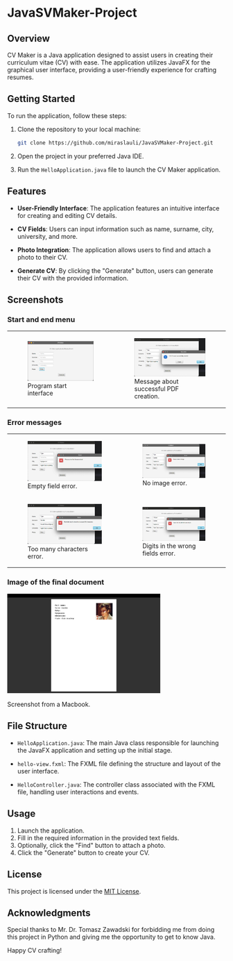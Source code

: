 # JavaSVMaker-Project

## Overview
CV Maker is a Java application designed to assist users in creating their curriculum vitae (CV) with ease. The application utilizes JavaFX for the graphical user interface, providing a user-friendly experience for crafting resumes.

## Getting Started
To run the application, follow these steps:

1. Clone the repository to your local machine:
   ```bash
   git clone https://github.com/miraslauli/JavaSVMaker-Project.git
   ```
2. Open the project in your preferred Java IDE.

3. Run the `HelloApplication.java` file to launch the CV Maker application.

## Features
- **User-Friendly Interface**: The application features an intuitive interface for creating and editing CV details.

- **CV Fields**: Users can input information such as name, surname, city, university, and more.

- **Photo Integration**: The application allows users to find and attach a photo to their CV.

- **Generate CV**: By clicking the "Generate" button, users can generate their CV with the provided information.

## Screenshots

### Start and end menu
|                                                                                                                                                                 |                                                                                                                                                                                  |
|-----------------------------------------------------------------------------------------------------------------------------------------------------------------|----------------------------------------------------------------------------------------------------------------------------------------------------------------------------------| 
| <figure style="flex-basis: 45%;"> <img src="demo/md-images/Screenshot-start.jpg" alt="Screenshot 1"> <figcaption>Program start interface</figcaption> </figure> | <figure style="flex-basis: 45%;"> <img src="demo/md-images/Screenshot-success.jpg" alt="Screenshot 2"> <figcaption>Message about successful PDF creation.</figcaption> </figure> | 

### Error messages
|                                                                                                                                                                         |                                                                                                                                                                            |
|-------------------------------------------------------------------------------------------------------------------------------------------------------------------------|----------------------------------------------------------------------------------------------------------------------------------------------------------------------------|
| <figure style="flex-basis: 45%;"> <img src="demo/md-images/Screenshot-empty.jpg" alt="Screenshot 3"> <figcaption>Empty field error.</figcaption> </figure>              | <figure style="flex-basis: 45%;"> <img src="demo/md-images/Screenshot-emptyimage.jpg" alt="Screenshot 4"> <figcaption>No image error.</figcaption> </figure>               |
| <figure style="flex-basis: 45%;"> <img src="demo/md-images/Screenshot-characters.jpg" alt="Screenshot 5"> <figcaption>Too many characters error.</figcaption> </figure> | <figure style="flex-basis: 45%;"> <img src="demo/md-images/Screenshot-digits.jpg" alt="Screenshot 6"> <figcaption>Digits in the wrong fields error.</figcaption> </figure> |

### Image of the final document

<img src="demo/md-images/Screenshot-pdf.png" alt="Screenshot of the final document" width="70%">

Screenshot from a Macbook.

## File Structure
- `HelloApplication.java`: The main Java class responsible for launching the JavaFX application and setting up the initial stage.

- `hello-view.fxml`: The FXML file defining the structure and layout of the user interface.

- `HelloController.java`: The controller class associated with the FXML file, handling user interactions and events.

## Usage
1. Launch the application.
2. Fill in the required information in the provided text fields.
3. Optionally, click the "Find" button to attach a photo.
4. Click the "Generate" button to create your CV.

## License
This project is licensed under the [MIT License](LICENSE).

## Acknowledgments
Special thanks to Mr. Dr. Tomasz Zawadski for forbidding me from doing this project in Python and giving me the opportunity to get to know Java.

Happy CV crafting!
